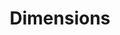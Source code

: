 ---
bigquery: https://console.cloud.google.com/bigquery?p=covid-19-dimensions-ai&page=table&d=data&t=publications
contributors: Digital Science, https://www.digital-science.com/
cost: Free for personal, non-commercial use.
description: Dimensions contains more than 100 million publications, ranging from
  articles published in scholarly journals, books and book chapters, to preprints
  and conference proceedings. All publications are contextualized with linked data
  sets, funding, publications, patents, clinical trials, and policy documents. You
  can also view associated categories, funders, institutions, and researcher profiles.
documentation: https://docs.dimensions.ai/bigquery/index.html
last_edit: Mon, 04 Apr 2022 19:04:00 GMT
location: https://www.dimensions.ai/products/free/
maintained_by: Digital Science, https://www.digital-science.com/
schema_fields: '[''date_imported_gbq'', ''license'', ''email_address'', ''category_bra'',
  ''eisbn'', ''interventions'', ''legal_events'', ''end_year'', ''altmetrics'', ''repository_id'',
  ''associated_grant_ids'', ''funder_org_cities'', ''open_access_categories'', ''category_uoa'',
  ''date_online'', ''funding_cad'', ''relationships'', ''registry'', ''funding_nzd'',
  ''reference_ids'', ''doi'', ''assignee_orgs'', ''assignee_countries'', ''funder_org_acronyms'',
  ''grant_number'', ''isbn'', ''investigators'', ''pmid'', ''conditions'', ''funding_amount'',
  ''type'', ''conference'', ''current_assignee'', ''brief_title'', ''cpc'', ''category_hra'',
  ''resulting_publication_doi'', ''acknowledgements'', ''abstract'', ''book_title'',
  ''kind'', ''journal'', ''funder_orgs'', ''researcher_ids'', ''cited_by_ids'', ''date_print'',
  ''legal_status'', ''phase'', ''title'', ''year'', ''volume'', ''category_icrp_ct'',
  ''patent_ids'', ''publication_date'', ''clinical_trial_ids'', ''pages'', ''funding_details'',
  ''associated_publication_id'', ''funder_org'', ''research_org_city_names'', ''mesh_terms'',
  ''publication_ids'', ''granted_date'', ''wikipedia_url'', ''category_icrp_cso'',
  ''funding_currency'', ''ipcr'', ''original_assignee_countries'', ''journal_lists'',
  ''associated_publication_arxiv_id'', ''status'', ''language'', ''editors'', ''funding_chf'',
  ''types'', ''filing_year'', ''parent_id'', ''resulting_publication_ids'', ''research_org_cities'',
  ''filing_status'', ''jurisdiction'', ''category_hrcs_hc'', ''research_org_countries'',
  ''current_assignee_countries'', ''associated_publication_doi'', ''active_years'',
  ''funding_aud'', ''gender'', ''proceedings_title'', ''publication_year'', ''source_id'',
  ''priority_date'', ''application_number'', ''acronyms'', ''category_rcdc'', ''family_count'',
  ''citation_string'', ''funding_jpy'', ''embargo_date'', ''repository_url'', ''original_title'',
  ''funding_gbp'', ''citations'', ''linkout'', ''arxiv_id'', ''description'', ''original_assignee_orgs'',
  ''open_access_categories_v2'', ''supporting_grant_ids'', ''authors'', ''research_org_state_names'',
  ''research_orgs'', ''funding_cny'', ''expiration_date'', ''date_normal'', ''start_year'',
  ''organisation_details'', ''category_for'', ''associated_publication_pmid'', ''address'',
  ''citations_count'', ''date_modified'', ''aliases'', ''end_date'', ''inventor_names'',
  ''original_assignee'', ''mesh_headings'', ''priority_year'', ''book_series_title'',
  ''funder_countries'', ''pmcid'', ''funder_org_state_codes'', ''established'', ''links'',
  ''research_org_state_codes'', ''original_abstract'', ''issue'', ''family_id'', ''date_inserted'',
  ''funder_org_countries'', ''foa_number'', ''granted_year'', ''labels'', ''id'',
  ''external_ids'', ''expiration_year'', ''funding_usd'', ''acronym'', ''created_date'',
  ''name'', ''categories'', ''date'', ''funding_eur'', ''start_date'', ''family_members_ids'',
  ''research_org_country_names'', ''category_sdg'', ''concepts'', ''category_hrcs_rac'',
  ''filing_date'', ''metrics'', ''publisher'', ''repository_name'', ''current_assignee_orgs'',
  ''subtitles'']'
shortname: dimensions
tags:
- scholarly literature
- patents
- funding
- clinical trials
- academic profiles
terms_of_use: 'Use of both the Dimensions COVID-19 dataset and full Dimensions dataset
  are subject to the Dimensions Terms of use: https://www.dimensions.ai/policies-terms-legal '
title: Dimensions
uuid: dcff88bd-fe6b-4fdb-8159-809bf9d7bc1c
---